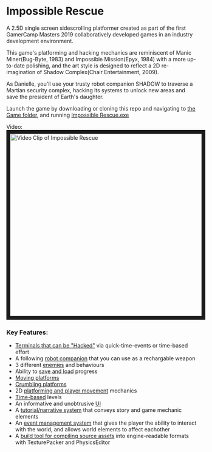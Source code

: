 # Impossible Rescue
 A 2.5D single screen sidescrolling platformer created as part of the first GamerCamp Masters 2019 collaboratively developed games in an industry development environment.
 
 This game's platforming and hacking mechanics are reminiscent of Manic Miner(Bug-Byte, 1983) and Impossible Mission(Epyx, 1984) with a more up-to-date polishing, and the art style is designed to reflect a 2D re-imagination of Shadow Complex(Chair Entertainment, 2009).
 
 As Danielle, you'll use your trusty robot companion SHADOW to traverse a Martian security complex, hacking its systems to unlock new areas and save the president of Earth's daughter.
 
 Launch the game by downloading or cloning this repo and navigating to [the Game folder](https://github.com/flyscript/Impossible-Rescue/tree/master/ImpossibleRescue-Game), and running [Impossible Rescue.exe](https://github.com/flyscript/Impossible-Rescue/blob/master/ImpossibleRescue-Game/Impossible%20Rescue.exe)
 
Video:
 <a href="http://www.youtube.com/watch?feature=player_embedded&v=zA4llfM_bAo" target="_blank"><img src="https://static.wixstatic.com/media/3978e6_568b75fd99c742be9de827d8466627fcf003.jpg" alt="Video Clip of Impossible Rescue" width="853" height="480" border="10" /></a>

### Key Features:
* [Terminals that can be "Hacked"](https://github.com/flyscript/Impossible-Rescue/tree/master/ImpossibleRescue-Source/Classes/GamerCamp/GameSpecific/Hackables) via quick-time-events or time-based effort
* A following [robot companion](https://github.com/flyscript/Impossible-Rescue/blob/master/ImpossibleRescue-Source/Classes/GamerCamp/GameSpecific/Player/CObjShadow.cpp) that you can use as a rechargable weapon
* 3 different [enemies](https://github.com/flyscript/Impossible-Rescue/tree/master/ImpossibleRescue-Source/Classes/GamerCamp/GameSpecific/Enemies) and behaviours
* Ability to [save and load](https://github.com/flyscript/Impossible-Rescue/tree/master/ImpossibleRescue-Source/Classes/GamerCamp/GameController/DataPersistence) progress
* [Moving platforms](https://github.com/flyscript/Impossible-Rescue/blob/master/ImpossibleRescue-Source/Classes/GamerCamp/GameSpecific/Platforms/CObjMovingPlatform.cpp)
* [Crumbling platforms](https://github.com/flyscript/Impossible-Rescue/blob/master/ImpossibleRescue-Source/Classes/GamerCamp/GameSpecific/Platforms/CObjCrumblingPlatform.cpp)
* 2D [platforming and player movement](https://github.com/flyscript/Impossible-Rescue/blob/master/ImpossibleRescue-Source/Classes/GamerCamp/GameSpecific/Player/GCObjPlayer.cpp) mechanics
* [Time-based](https://github.com/flyscript/Impossible-Rescue/blob/master/ImpossibleRescue-Source/Classes/GamerCamp/GameSpecific/Levels/Act_1/CLevel4.cpp) levels
* An informative and unobtrusive [UI](https://github.com/flyscript/Impossible-Rescue/tree/master/ImpossibleRescue-Source/Classes/GamerCamp/GameSpecific/UI)
* A [tutorial/narrative system](https://github.com/flyscript/Impossible-Rescue/tree/master/ImpossibleRescue-Source/Classes/GamerCamp/GameSpecific/ShadowTutorial) that conveys story and game mechanic elements
* An [event management system](https://github.com/flyscript/Impossible-Rescue/tree/master/ImpossibleRescue-Source/Classes/GamerCamp/EventManager) that gives the player the ability to interact with the world, and allows world elements to affect eachother
* A [build tool for compiling source assets](https://github.com/flyscript/Impossible-Rescue/blob/master/ImpossibleRescue-Source/BuildData/RunMake.bat) into engine-readable formats with TexturePacker and PhysicsEditor
